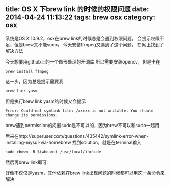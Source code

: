 title: OS X 下brew link 的时候的权限问题
date: 2014-04-24 11:13:22
tags: 
brew 
osx
category: osx
---
系统是OS X 10.9.2，osx在brew link的时候总是会遇到权限问题，
会提示权限不足，但是brew又不能sudo，
今天安装ffmpeg又遇到了这个问题，
在网上找到了解决方法

<!--more-->

今天想要用github上的一个图形处理的开源库
所以需要安装opencv，但是卡在

```
brew install ffmpeg
```
这一步，因为总是提示需要我
```
brew link yasm
```
但是执行brew link yasm的时候又会提示

```
Error: Could not symlink file: /xxxxx is not writable. You should change its permissions.
```

brew遇到permission的问题sudo是不可以的，因为brew不可以和sudo一起用

后来在http://superuser.com/questions/435442/symlink-error-when-installing-mysql-via-homebrew 
找到solution，就是在terminal输入
```
sudo chown -R $(whoami) /usr/local/include
```

然后再brew link即可

好像不仅仅是yasm，其他依赖在brew link出现问题的时候都可以用这一条命令来解决

